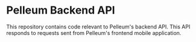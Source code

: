 # Pelleum Backend API
This repository contains code relevant to Pelleum's backend API. This API responds to requests sent from Pelleum's frontend mobile application.
